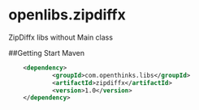 # openlibs.zipdiffx
ZipDiffx libs without Main class

##Getting Start
Maven
```xml
    <dependency>
			<groupId>com.openthinks.libs</groupId>
			<artifactId>zipdiffx</artifactId>
			<version>1.0</version>
    </dependency>
```